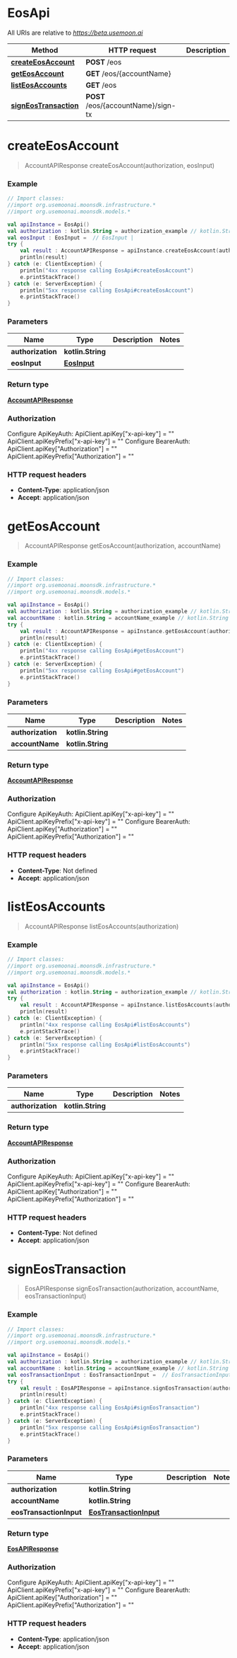 # EosApi

All URIs are relative to *https://beta.usemoon.ai*

Method | HTTP request | Description
------------- | ------------- | -------------
[**createEosAccount**](EosApi.md#createEosAccount) | **POST** /eos | 
[**getEosAccount**](EosApi.md#getEosAccount) | **GET** /eos/{accountName} | 
[**listEosAccounts**](EosApi.md#listEosAccounts) | **GET** /eos | 
[**signEosTransaction**](EosApi.md#signEosTransaction) | **POST** /eos/{accountName}/sign-tx | 


<a id="createEosAccount"></a>
# **createEosAccount**
> AccountAPIResponse createEosAccount(authorization, eosInput)



### Example
```kotlin
// Import classes:
//import org.usemoonai.moonsdk.infrastructure.*
//import org.usemoonai.moonsdk.models.*

val apiInstance = EosApi()
val authorization : kotlin.String = authorization_example // kotlin.String | 
val eosInput : EosInput =  // EosInput | 
try {
    val result : AccountAPIResponse = apiInstance.createEosAccount(authorization, eosInput)
    println(result)
} catch (e: ClientException) {
    println("4xx response calling EosApi#createEosAccount")
    e.printStackTrace()
} catch (e: ServerException) {
    println("5xx response calling EosApi#createEosAccount")
    e.printStackTrace()
}
```

### Parameters

Name | Type | Description  | Notes
------------- | ------------- | ------------- | -------------
 **authorization** | **kotlin.String**|  |
 **eosInput** | [**EosInput**](EosInput.md)|  |

### Return type

[**AccountAPIResponse**](AccountAPIResponse.md)

### Authorization


Configure ApiKeyAuth:
    ApiClient.apiKey["x-api-key"] = ""
    ApiClient.apiKeyPrefix["x-api-key"] = ""
Configure BearerAuth:
    ApiClient.apiKey["Authorization"] = ""
    ApiClient.apiKeyPrefix["Authorization"] = ""

### HTTP request headers

 - **Content-Type**: application/json
 - **Accept**: application/json

<a id="getEosAccount"></a>
# **getEosAccount**
> AccountAPIResponse getEosAccount(authorization, accountName)



### Example
```kotlin
// Import classes:
//import org.usemoonai.moonsdk.infrastructure.*
//import org.usemoonai.moonsdk.models.*

val apiInstance = EosApi()
val authorization : kotlin.String = authorization_example // kotlin.String | 
val accountName : kotlin.String = accountName_example // kotlin.String | 
try {
    val result : AccountAPIResponse = apiInstance.getEosAccount(authorization, accountName)
    println(result)
} catch (e: ClientException) {
    println("4xx response calling EosApi#getEosAccount")
    e.printStackTrace()
} catch (e: ServerException) {
    println("5xx response calling EosApi#getEosAccount")
    e.printStackTrace()
}
```

### Parameters

Name | Type | Description  | Notes
------------- | ------------- | ------------- | -------------
 **authorization** | **kotlin.String**|  |
 **accountName** | **kotlin.String**|  |

### Return type

[**AccountAPIResponse**](AccountAPIResponse.md)

### Authorization


Configure ApiKeyAuth:
    ApiClient.apiKey["x-api-key"] = ""
    ApiClient.apiKeyPrefix["x-api-key"] = ""
Configure BearerAuth:
    ApiClient.apiKey["Authorization"] = ""
    ApiClient.apiKeyPrefix["Authorization"] = ""

### HTTP request headers

 - **Content-Type**: Not defined
 - **Accept**: application/json

<a id="listEosAccounts"></a>
# **listEosAccounts**
> AccountAPIResponse listEosAccounts(authorization)



### Example
```kotlin
// Import classes:
//import org.usemoonai.moonsdk.infrastructure.*
//import org.usemoonai.moonsdk.models.*

val apiInstance = EosApi()
val authorization : kotlin.String = authorization_example // kotlin.String | 
try {
    val result : AccountAPIResponse = apiInstance.listEosAccounts(authorization)
    println(result)
} catch (e: ClientException) {
    println("4xx response calling EosApi#listEosAccounts")
    e.printStackTrace()
} catch (e: ServerException) {
    println("5xx response calling EosApi#listEosAccounts")
    e.printStackTrace()
}
```

### Parameters

Name | Type | Description  | Notes
------------- | ------------- | ------------- | -------------
 **authorization** | **kotlin.String**|  |

### Return type

[**AccountAPIResponse**](AccountAPIResponse.md)

### Authorization


Configure ApiKeyAuth:
    ApiClient.apiKey["x-api-key"] = ""
    ApiClient.apiKeyPrefix["x-api-key"] = ""
Configure BearerAuth:
    ApiClient.apiKey["Authorization"] = ""
    ApiClient.apiKeyPrefix["Authorization"] = ""

### HTTP request headers

 - **Content-Type**: Not defined
 - **Accept**: application/json

<a id="signEosTransaction"></a>
# **signEosTransaction**
> EosAPIResponse signEosTransaction(authorization, accountName, eosTransactionInput)



### Example
```kotlin
// Import classes:
//import org.usemoonai.moonsdk.infrastructure.*
//import org.usemoonai.moonsdk.models.*

val apiInstance = EosApi()
val authorization : kotlin.String = authorization_example // kotlin.String | 
val accountName : kotlin.String = accountName_example // kotlin.String | 
val eosTransactionInput : EosTransactionInput =  // EosTransactionInput | 
try {
    val result : EosAPIResponse = apiInstance.signEosTransaction(authorization, accountName, eosTransactionInput)
    println(result)
} catch (e: ClientException) {
    println("4xx response calling EosApi#signEosTransaction")
    e.printStackTrace()
} catch (e: ServerException) {
    println("5xx response calling EosApi#signEosTransaction")
    e.printStackTrace()
}
```

### Parameters

Name | Type | Description  | Notes
------------- | ------------- | ------------- | -------------
 **authorization** | **kotlin.String**|  |
 **accountName** | **kotlin.String**|  |
 **eosTransactionInput** | [**EosTransactionInput**](EosTransactionInput.md)|  |

### Return type

[**EosAPIResponse**](EosAPIResponse.md)

### Authorization


Configure ApiKeyAuth:
    ApiClient.apiKey["x-api-key"] = ""
    ApiClient.apiKeyPrefix["x-api-key"] = ""
Configure BearerAuth:
    ApiClient.apiKey["Authorization"] = ""
    ApiClient.apiKeyPrefix["Authorization"] = ""

### HTTP request headers

 - **Content-Type**: application/json
 - **Accept**: application/json

